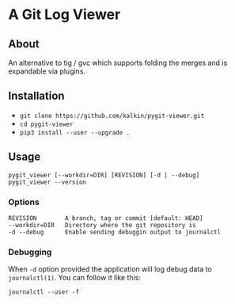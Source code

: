 # A Git Log Viewer

## About

An alternative to tig / gvc which supports folding the merges and is expandable
via plugins.

## Installation

* `git clone https://github.com/kalkin/pygit-viewer.git`
* `cd pygit-viewer`
* `pip3 install --user --upgrade .`

## Usage

    pygit_viewer [--workdir=DIR] [REVISION] [-d | --debug]
    pygit_viewer --version

### Options

    REVISION        A branch, tag or commit [default: HEAD]
    --workdir=DIR   Directory where the git repository is
    -d --debug      Enable sending debuggin output to journalctl

### Debugging

When `-d` option provided the application will log debug data to
`journalctl(1)`. You can follow it like this:

    journalctl --user -f
